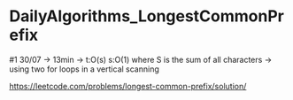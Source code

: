 # DailyAlgorithms_LongestCommonPrefix

#1 30/07 -> 13min -> t:O(s) s:O(1) where S is the sum of all characters -> using two for loops in a vertical scanning

https://leetcode.com/problems/longest-common-prefix/solution/
